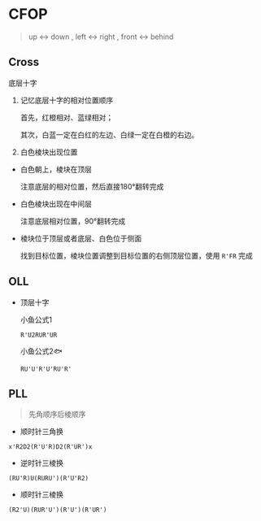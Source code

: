 # CFOP

> up <-> down
, left <-> right
, front <-> behind

## Cross

底层十字

1. 记忆底层十字的相对位置顺序

    首先，红橙相对、蓝绿相对；

    其次，白蓝一定在白红的左边、白绿一定在白橙的右边。

2. 白色棱块出现位置

- 白色朝上，棱块在顶层

    注意底层的相对位置，然后直接180°翻转完成

- 白色棱块出现在中间层

    注意底层相对位置，90°翻转完成

- 棱块位于顶层或者底层、白色位于侧面

    找到目标位置，棱块位置调整到目标位置的右侧顶层位置，使用 `R'FR` 完成

<!-- ## F2L && OLL -->

## OLL

- 顶层十字

    小鱼公式1

    `R'U2RUR'UR`

    小鱼公式2🐟

    `RU'U'R'U'RU'R'`

## PLL

> 先角顺序后棱顺序

- 顺时针三角换

`x'R2D2(R'U'R)D2(R'UR')x`

- 逆时针三棱换

`(RU'R)U(RURU')(R'U'R2)`

- 顺时针三棱换

`(R2'U)(RUR'U')(R'U')(R'UR')`
